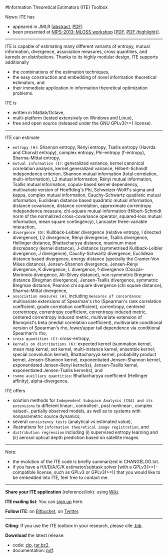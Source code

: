 #Information Theoretical Estimators (ITE) Toolbox

News: ITE has

- appeared in JMLR \[[abstract](http://jmlr.org/papers/v15/szabo14a.html), [PDF](http://jmlr.org/papers/volume15/szabo14a/szabo14a.pdf)\]
- been presented at [NIPS-2013: MLOSS workshop](http://mloss.org/workshop/nips13/) \[[PDF](http://www.gatsby.ucl.ac.uk/~szabo/publications/szabo13information.pdf), [PDF (highlight)](http://www.gatsby.ucl.ac.uk/~szabo/publications/szabo13information_highlight.pdf)\].

* * *

ITE is capable of estimating many different variants of entropy, mutual information, divergence, association measures, cross quantities, and kernels on distributions. Thanks to its highly modular design, ITE supports additionally 

- the combinations of the estimation techniques, 
- the easy construction and embedding of novel information theoretical estimators, and 
- their immediate application in information theoretical optimization problems. 

ITE is 

- written in Matlab/Octave,
- multi-platform (tested extensively on Windows and Linux),
- free and open source (released under the GNU GPLv3(>=) license).

* * *

ITE can estimate 

- `entropy (H)`: Shannon entropy, Rényi entropy, Tsallis entropy (Havrda and Charvát entropy), complex entropy, Phi-entropy (f-entropy), Sharma-Mittal entropy,
- `mutual information (I)`: generalized variance, kernel canonical correlation analysis, kernel generalized variance, Hilbert-Schmidt independence criterion, Shannon mutual information (total correlation, multi-information), L2 mutual information, Rényi mutual information, Tsallis mutual information, copula-based kernel dependency, multivariate version of Hoeffding's Phi, Schweizer-Wolff's sigma and kappa, complex mutual information, Cauchy-Schwartz quadratic mutual information, Euclidean distance based quadratic mutual information, distance covariance, distance correlation, approximate correntropy independence measure, chi-square mutual information (Hilbert-Schmidt norm of the normalized cross-covariance operator, squared-loss mutual information,  mean square contingency), Lancaster three-variable interaction,
- `divergence (D)`: Kullback-Leibler divergence (relative entropy, I directed divergence), L2 divergence, Rényi divergence, Tsallis divergence, Hellinger distance, Bhattacharyya distance, maximum mean discrepancy (kernel distance), J-distance (symmetrised Kullback-Leibler divergence, J divergence), Cauchy-Schwartz divergence, Euclidean distance based divergence, energy distance (specially the Cramer-Von Mises distance), Jensen-Shannon divergence, Jensen-Rényi divergence, K divergence, L divergence, f-divergence (Csiszár-Morimoto divergence, Ali-Silvey distance), non-symmetric Bregman distance (Bregman divergence), Jensen-Tsallis divergence, symmetric Bregman distance, Pearson chi square divergence (chi square distance), Sharma-Mittal divergence,
- `association measures (A)`, including `measures of concordance`: multivariate extensions of Spearman's rho (Spearman's rank correlation coefficient, grade correlation coefficient), correntropy, centered correntropy, correntropy coefficient, correntropy induced metric, centered correntropy induced metric, multivariate extension of Blomqvist's beta (medial correlation coefficient), multivariate conditional version of Spearman's rho, lower/upper tail dependence via conditional Spearman's rho,
- `cross quantities (C)`: cross-entropy,
- `kernels on distributions (K)`: expected kernel (summation kernel, mean map kernel, set kernel, multi-instance kernel, ensemble kernel; special convolution kernel), Bhattacharyya kernel, probability product kernel, Jensen-Shannon kernel, exponentiated Jensen-Shannon kernel, exponentiated Jensen-Renyi kernel(s), Jensen-Tsallis kernel, exponentiated Jensen-Tsallis kernel(s), and
- `+some auxiliary quantities`: Bhattacharyya coefficient (Hellinger affinity), alpha-divergence.

ITE offers 

- solution methods for `Independent Subspace Analysis (ISA) and its extensions` to different linear-, controlled-, post nonlinear-, complex valued-, partially observed models, as well as to systems with nonparametric source dynamics, 
- several `consistency tests` (analytical vs estimated value),
- illustrations for `information theoretical image registration`, and
- `distribution regression` including (i) supervised entropy learning and (ii) aerosol optical depth prediction based on satellite images.

* * *

Note: 

- the evolution of the ITE code is briefly summarized in CHANGELOG.txt.
- if you have a H/I/D/A/C/K estimator/subtask solver \[with a GPLv3(>=)-compatible license, such as GPLv3 or GPLv3(>=)\] that you would like to be embedded into ITE, feel free to contact me.

* * *

**Share your ITE application** (reference/link): using [Wiki](https://bitbucket.org/szzoli/ite/wiki).

**ITE mailing list**: You can [sign up](https://groups.google.com/d/forum/itetoolbox) here.

**Follow ITE**: on [Bitbucket](https://bitbucket.org/szzoli/ite/follow), on [Twitter](https://twitter.com/ITEtoolbox).

* * *

**Citing**: If you use the ITE toolbox in your research, please cite [.bib](http://www.gatsby.ucl.ac.uk/~szabo/ITE.bib).

**Download** the latest release: 

- code: [zip](https://bitbucket.org/szzoli/ite/downloads/ITE-0.60_code.zip), [tar.bz2](https://bitbucket.org/szzoli/ite/downloads/ITE-0.60_code.tar.bz2), 
- documentation: [pdf](https://bitbucket.org/szzoli/ite/downloads/ITE-0.60_documentation.pdf).
